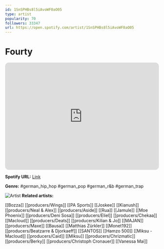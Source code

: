 ```yaml
---
id: 1SnSPHBs8l5iAvoWF0aO05
type: artist
popularity: 70
followers: 33347
url: https://open.spotify.com/artist/1SnSPHBs8l5iAvoWF0aO05
---
```

# Fourty

<iframe style="border-radius:12px" src="https://open.spotify.com/embed/artist/1SnSPHBs8l5iAvoWF0aO05" width="100%" height="352" frameBorder="0" allowfullscreen="" allow="autoplay; clipboard-write; encrypted-media; fullscreen; picture-in-picture" loading="lazy"></iframe>

**Spotify URL:** [Link](https://open.spotify.com/artist/1SnSPHBs8l5iAvoWF0aO05)

**Genre:**  #german_hip_hop #german_pop #german_r&b #german_trap

![Artist](https://i.scdn.co/image/ab6761610000e5eba8e95444299edfa71919483c)
**Related artists:**

[[Bozza]]
[[producers/Wings]]
[[PA Sports]]
[[Joskee]]
[[Kianush]]
[[producers/Neal & Alex]]
[[producers/Aside]]
[[Rua]]
[[Jamule]]
[[Moe Phoenix]]
[[producers/Deni Sosa]]
[[producers/Eliel]]
[[producers/Chekaa]]
[[Macloud]]
[[producers/Deats]]
[[producers/Kilian & Jo]]
[[MAJAN]]
[[producers/Maxe]]
[[Bausa]]
[[Matthias Zürkler]]
[[Monet192]]
[[producers/Beatzarre & Djorkaeff]]
[[SANTOS]]
[[Hamzo 500]]
[[Miksu - Macloud]]
[[producers/Caid]]
[[Miksu]]
[[producers/Chrizmatic]]
[[producers/Berky]]
[[producers/Christoph Cronauer]]
[[Vanessa Mai]]
